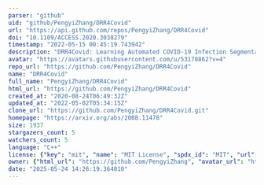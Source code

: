 ```yaml
---
parser: "github"
uid: "github/PengyiZhang/DRR4Covid"
url: "https://api.github.com/repos/PengyiZhang/DRR4Covid"
doi: "10.1109/ACCESS.2020.3038279"
timestamp: "2022-05-15 00:45:19.743942"
description: "DRR4Covid: Learning Automated COVID-19 Infection Segmentation from Digitally Reconstructed Radiographs"
avatar: "https://avatars.githubusercontent.com/u/53178862?v=4"
repo_url: "https://github.com/PengyiZhang/DRR4Covid"
name: "DRR4Covid"
full_name: "PengyiZhang/DRR4Covid"
html_url: "https://github.com/PengyiZhang/DRR4Covid"
created_at: "2020-08-24T06:49:32Z"
updated_at: "2022-05-02T05:34:15Z"
clone_url: "https://github.com/PengyiZhang/DRR4Covid.git"
homepage: "https://arxiv.org/abs/2008.11478"
size: 1937
stargazers_count: 5
watchers_count: 5
language: "C++"
license: {"key": "mit", "name": "MIT License", "spdx_id": "MIT", "url": "https://api.github.com/licenses/mit", "node_id": "MDc6TGljZW5zZTEz"}
owner: {"html_url": "https://github.com/PengyiZhang", "avatar_url": "https://avatars.githubusercontent.com/u/53178862?v=4", "login": "PengyiZhang", "type": "User"}
date: "2025-05-24 14:26:19.364010"
---
```

